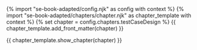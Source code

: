 <frontmatter>
{% import "se-book-adapted/config.njk" as config with context %}
{% import "se-book-adapted/chapters/chapter.njk" as chapter_template with context %}
{% set chapter = config.chapters.testCaseDesign %}
{{ chapter_template.add_front_matter(chapter) }}
</frontmatter>

{{ chapter_template.show_chapter(chapter) }}